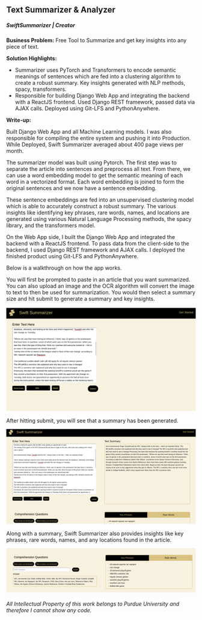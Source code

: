 ## Text Summarizer & Analyzer

##### SwiftSummarizer | Creator
**Business Problem:** Free Tool to Summarize and get key insights into any piece of text. 

**Solution Highlights:** 
  * Summarizer uses PyTorch and Transformers to encode semantic meanings of sentences which are fed into a clustering algorithm to create a robust summary. Key insights generated with NLP methods, spacy, transformers.
  * Responsible for building Django Web App and integrating the backend with a ReactJS frontend. Used Django REST framework, passed data via AJAX calls. Deployed using Git-LFS and PythonAnywhere.

**Write-up:** 

Built Django Web App and all Machine Learning models. I was also responsible for compiling the entire system and pushing it into Production. While Deployed, Swift Summarizer averaged about 400 page views per month.

The summarizer model was built using Pytorch. The first step was to separate the article into sentences and preprocess all text. From there, we can use a word embedding model to get the semantic meaning of each word in a vectorized format. Each word embedding is joined to form the original sentences and we now have a sentence embedding.

These sentence embeddings are fed into an unsupervised clustering model which is able to accurately construct a robust summary. The various insights like identifying key phrases, rare words, names, and locations are generated using various Natural Language Processing methods, the spacy library, and the transformers model.

On the Web App side, I built the Django Web App and integrated the backend with a ReactJS frontend. To pass data from the client-side to the backend, I used Django REST framework and AJAX calls. I deployed the finished product using Git-LFS and PythonAnywhere.

Below is a walkthrough on how the app works.

You will first be prompted to paste in an article that you want summarized. You can also upload an image and the OCR algorithm will convert the image to text to then be used for summarization. You would then select a summary size and hit submit to generate a summary and key insights.

<img src="images/ss_1.png?raw=true" />

After hitting submit, you will see that a summary has been generated.

<img src="images/ss_2.png?raw=true" />

Along with a summary, Swift Summarizer also provides insights like key phrases, rare words, names, and any locations found in the article.

<img src="images/ss_3.png?raw=true" />

###### All Intellectual Property of this work belongs to Purdue University and therefore I cannot show any code.


